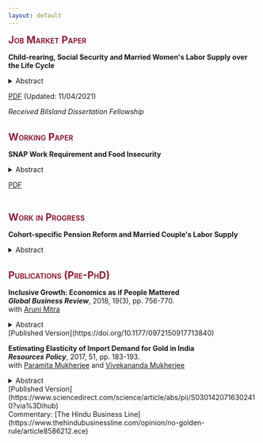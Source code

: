 ```yaml
---
layout: default
---
```


<!-- <span style=" color:ForestGreen; font-size:30px;">**Research**</span> -->

<!--
You can also find my articles on my Google Scholar profile. 
### Working Paper -->
<span style="color: #8F2137; font-size:20px; font-variant: small-caps;">**Job Market Paper**</span>

**Child-rearing, Social Security and Married Women's Labor Supply over the Life Cycle** <br>

<details>
  <summary>Abstract</summary>
  <p style="color:rgb(44, 62, 80)" align="justify"> 
  This paper studies how career interruptions during child-rearing years affect the labor market trajectory, lifetime earnings, and Social Security benefits of married women in the United States. To this end, I develop a dynamic structural life-cycle model of female labor supply, savings, and Social Security benefit claiming and estimate the model using the Method of Simulated Moments for the 1943-1954 cohort. I use the estimated model to quantify the effect of three revenue-neutral policy reforms: (i) introducing a Social Security caregiver credit that covers the lost earnings during the first 5 child-rearing years through changes in retirement benefits, (ii) combining the introduction of caregiver credit with the elimination of spousal and survivors benefits, and (iii) removing spousal and survivors benefits. I find that the gender gap in average career earnings at the Social Security Early Retirement Age reduces significantly under all three counterfactual scenarios, with the largest effect of 12.77% decline under the second reform. The findings suggest that instituting caregiver credit for child-rearing in the absence of the marriage-based Social Security benefits would offset a substantial portion of the motherhood penalty in lifetime labor earnings of married women and increase their retirement benefit adequacy.
  </p>
</details>

[PDF](http://debasmita-das-econ.github.io/resources/JMP_draft_Debasmita_Das_2021.pdf) (Updated: 11/04/2021) <br>

*Received Bilsland Dissertation Fellowship* <br>
<br>

<span style="color: #8F2137; font-size:20px; font-variant: small-caps;">**Working Paper**</span>

**SNAP Work Requirement and Food Insecurity**  

<details>
  <summary>Abstract</summary>
  <p style="color:rgb(44, 62, 80)" align="justify"> 
In this paper, I examine the effect of Supplemental Nutrition Assistance Program (SNAP) work requirement reinstatement on food insecurity outcomes of able-bodied adults without dependents (ABAWDs). The policy restricts SNAP benefits of ABAWDs to 3 months in a 36 month period if they are not working or participating in any work program for at least 20 hours a week. In the aftermath of the 2008 recession, the American Recovery and Reinvestment Act of 2009 waived work requirements nationwide, and many states reimplemented the work rule at different times beginning in 2011. I employ a difference-in-differences approach utilizing this cross-state variation in the reimplementation of the policy. Using rich information on food affordability and food intake behavior from the Food Security Supplement of the Current Population Survey (CPS-FSS), I find that promoting work for food assistance improved the overall food security status of ABAWDs by reducing disruptions in food intake, anxiety over food affordability and dependency on emergency food receipt. Subsample analyses indicate that effects are stronger for never married and less educated ABAWDs.
    </p>
</details>

[PDF](https://papers.ssrn.com/sol3/papers.cfm?abstract_id=3943351)

<br>

<!-- ### Work in Progress -->
<span style="color: #8F2137; font-size:20px; font-variant: small-caps;">**Work in Progress**</span>

**Cohort-specific Pension Reform and Married Couple's Labor Supply**

<details>
  <summary>Abstract</summary>
  <p style="color:rgb(44, 62, 80)" align="justify">
Retirement decisions of married couples are often jointly planned. In this paper, I study how retirement behavior of married couples respond to cohort-specific Social Security policy reform that introduced actuarial deductions for early retirement in combination with an increase in the Full Retirement Age (FRA), that is, the age from which an individual may claim a non-reduced Social Security retirement benefit. I develop a rich dynamic structural model of older married couples’ savings, labor force participation, and Social Security benefit claims decisions over the life cycle and explore how the policy reform affects the financial incentive of married couples’ retirement timing decisions. I calibrate the model using the Method of Simulated Moments applied to the data from the Health and Retirement Study (HRS) and simulate the life-cycle behavior of married couples under the specific benefit regime they face. I use the estimated model to perform a policy experiment and simulate couples’ labor supply behavior if the reform increases the FRA of men but keeps the FRA of women unchanged at the pre-reform level. 
  </p>
</details>

<br>

<!-- ### Publication (Pre-PhD) -->
<span style="color: #8F2137; font-size:20px; font-variant: small-caps;">**Publications (Pre-PhD)**</span>

<!-- Inclusive Growth Index Paper -->
**Inclusive Growth: Economics as if People Mattered** <br>
***Global Business Review***, 2018, 19(3), pp. 756-770. <br>
with [Aruni Mitra](https://arunimitra.com/) 

<details>
  <summary>Abstract</summary>
  <p style="color:rgb(44, 62, 80)" align="justify">
	In this study, we provide a holistic working definition of inclusive growth, unlike previous definitions that come under the shadow of pro-poor growth or inequality reduction. We measure inclusive growth through a newly proposed index, named the Inclusive Growth Index (IGI), based on 24 developmental indicator variables (categorized into expansion, sustainability, equity in access, and efficiency of economic activities and institutions) as its components. We have employed two kinds of weighting schemes in constructing the index: an ad hoc weighting scheme and a weighting scheme based on principal component analysis (PCA), performed differently on variables under each dimension. We calculated the IGI values for 16 Asian countries and ranked the countries according to their respective inclusive growth achievements. By comparing the IGI values with the Human Development Index (HDI) values, our findings uncover how the HDI values can be misleading in measuring the development performance of a country and how the IGI can identify income-based as well as non-income based aspects of well-being.
  </p>
</details>
[Published Version](https://doi.org/10.1177/0972150917713840) <br>

<!-- Gold import elasticity paper -->
**Estimating Elasticity of Import Demand for Gold in India**    <br>
***Resources Policy***, 2017, 51, pp. 183-193.  <br>
with [Paramita Mukherjee](https://scholar.google.com/citations?user=yRGxyWkAAAAJ&hl=en) and [Vivekananda Mukherjee](https://scholar.google.com/citations?hl=en&user=DOZ4PxEAAAAJ&view_op=list_works&alert_preview_top_rm=2) 
	
<details>
  <summary>Abstract</summary>
  <p style="color:rgb(44, 62, 80)" align="justify">
In India, rising demand for gold had an adverse impact on the country's current account balance, and the attempts to curb gold import demand often failed in the recent past. In this paper, we empirically investigate the reasons for such failures by analyzing the possibility of habit formation and inventory adjustment effects in determining the dynamics of gold import demand in India. Using three dynamic demand models based on distributed lag specifications, we estimate the price and income elasticities of different forms of physical gold imports, viz. non-monetary powder form of gold, other non-monetary semi-manufactured forms of gold, and other non-monetary unwrought forms of gold. Based on monthly gold import data, we find that Indian consumers care about variation in gold prices, silver prices, gold import expenditures, and long-term bond yield in the short-run, but they exhibit demand persistence in the long run. Different sensitivity of different forms of gold import suggests that an aggregate demand analysis fails to capture the non-symmetric mechanisms operating on different components of gold import demand in India. 
  </p>
</details>
[Published Version](https://www.sciencedirect.com/science/article/abs/pii/S0301420716302410?via%3Dihub) <br>
Commentary: [The Hindu Business Line](https://www.thehindubusinessline.com/opinion/no-golden-rule/article8586212.ece) <br>







<br><br>
